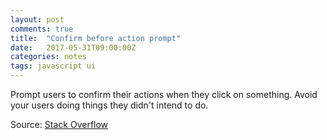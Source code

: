```yaml
---
layout: post
comments: true
title:  "Confirm before action prompt"
date:   2017-05-31T09:00:00Z
categories: notes
tags: javascript ui
---
```


Prompt users to confirm their actions when they click on something. Avoid your users doing things they didn't intend to do.

<script src="https://gist.github.com/devisscher/49b67d557911d3883b44cf77b2088237.js"></script>

Source: [Stack Overflow](https://stackoverflow.com/questions/10462839/javascript-confirmation-dialog-on-href-link)
